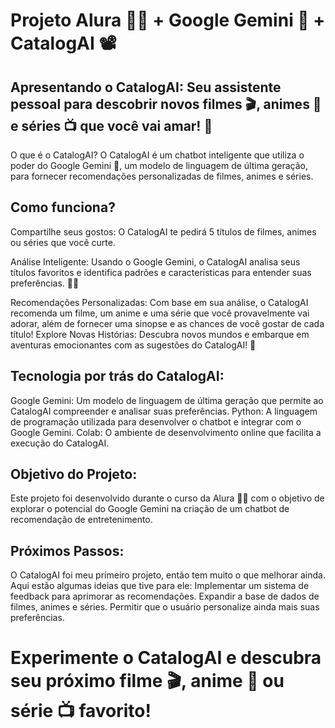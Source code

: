# Projeto Alura 🧑‍💻 + Google Gemini 🌟 + CatalogAI 📽️

## Apresentando o CatalogAI: Seu assistente pessoal para descobrir novos filmes 🎬, animes 🏯 e séries 📺 que você vai amar! 💖
O que é o CatalogAI?
O CatalogAI é um chatbot inteligente que utiliza o poder do Google Gemini 🌟, um modelo de linguagem de última geração, para fornecer recomendações personalizadas de filmes, animes e séries.

## Como funciona?
Compartilhe seus gostos: O CatalogAI te pedirá 5 títulos de filmes, animes ou séries que você curte.

Análise Inteligente: Usando o Google Gemini, o CatalogAI analisa seus títulos favoritos e identifica padrões e características para entender suas preferências. 🧠💡

Recomendações Personalizadas: Com base em sua análise, o CatalogAI recomenda um filme, um anime e uma série que você provavelmente vai adorar, além de fornecer uma sinopse e as chances de você gostar de cada título!
Explore Novas Histórias: Descubra novos mundos e embarque em aventuras emocionantes com as sugestões do CatalogAI! 🚀

## Tecnologia por trás do CatalogAI:
Google Gemini: Um modelo de linguagem de última geração que permite ao CatalogAI compreender e analisar suas preferências.
Python: A linguagem de programação utilizada para desenvolver o chatbot e integrar com o Google Gemini.
Colab: O ambiente de desenvolvimento online que facilita a execução do CatalogAI.

## Objetivo do Projeto:
Este projeto foi desenvolvido durante o curso da Alura 🧑‍💻 com o objetivo de explorar o potencial do Google Gemini na criação de um chatbot de recomendação de entretenimento.

## Próximos Passos:
O CatalogAI foi meu primeiro projeto, então tem muito o que melhorar ainda. Aqui estão algumas ideias que tive para ele:
Implementar um sistema de feedback para aprimorar as recomendações.
Expandir a base de dados de filmes, animes e séries.
Permitir que o usuário personalize ainda mais suas preferências.

# Experimente o CatalogAI e descubra seu próximo filme 🎬, anime 🏯 ou série 📺 favorito!
